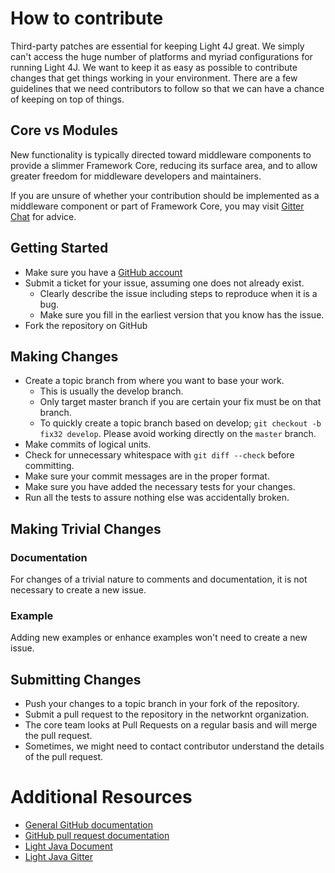 # How to contribute

Third-party patches are essential for keeping Light 4J great. We simply can't
access the huge number of platforms and myriad configurations for running
Light 4J. We want to keep it as easy as possible to contribute changes that
get things working in your environment. There are a few guidelines that we
need contributors to follow so that we can have a chance of keeping on
top of things.

## Core vs Modules

New functionality is typically directed toward middleware components to provide 
a slimmer Framework Core, reducing its surface area, and to allow greater freedom 
for middleware developers and maintainers. 
 
If you are unsure of whether your contribution should be implemented as a
middleware component or part of Framework Core, you may visit
[Gitter Chat](https://gitter.im/networknt/light-4j) for advice.

## Getting Started

* Make sure you have a [GitHub account](https://github.com/signup/free)
* Submit a ticket for your issue, assuming one does not already exist.
  * Clearly describe the issue including steps to reproduce when it is a bug.
  * Make sure you fill in the earliest version that you know has the issue.
* Fork the repository on GitHub

## Making Changes

* Create a topic branch from where you want to base your work.
  * This is usually the develop branch.
  * Only target master branch if you are certain your fix must be on that
    branch.
  * To quickly create a topic branch based on develop; `git checkout -b
    fix32 develop`. Please avoid working directly on the `master` branch.
* Make commits of logical units.
* Check for unnecessary whitespace with `git diff --check` before committing.
* Make sure your commit messages are in the proper format.
* Make sure you have added the necessary tests for your changes.
* Run all the tests to assure nothing else was accidentally broken.

## Making Trivial Changes

### Documentation

For changes of a trivial nature to comments and documentation, it is not
necessary to create a new issue. 

### Example

Adding new examples or enhance examples won't need to create a new issue.


## Submitting Changes

* Push your changes to a topic branch in your fork of the repository.
* Submit a pull request to the repository in the networknt organization.
* The core team looks at Pull Requests on a regular basis and will merge the pull request. 
* Sometimes, we might need to contact contributor understand the details of the pull request.

# Additional Resources

* [General GitHub documentation](https://help.github.com/)
* [GitHub pull request documentation](https://help.github.com/send-pull-requests/)
* [Light Java Document](https://networknt.github.io/light-4j/)
* [Light Java Gitter](https://gitter.im/networknt/light-4j)